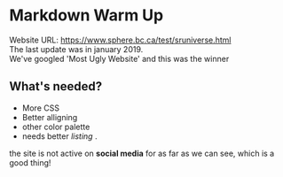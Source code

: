 
# Markdown Warm Up
Website URL: https://www.sphere.bc.ca/test/sruniverse.html  
The last update was in january 2019.  
We've googled 'Most Ugly Website' and this was the winner 

## What's needed? 
- More CSS
- Better alligning
- other color palette
- needs better *listing* .  

the site is not active on **social media** for as far as we can see, which is a good thing!


